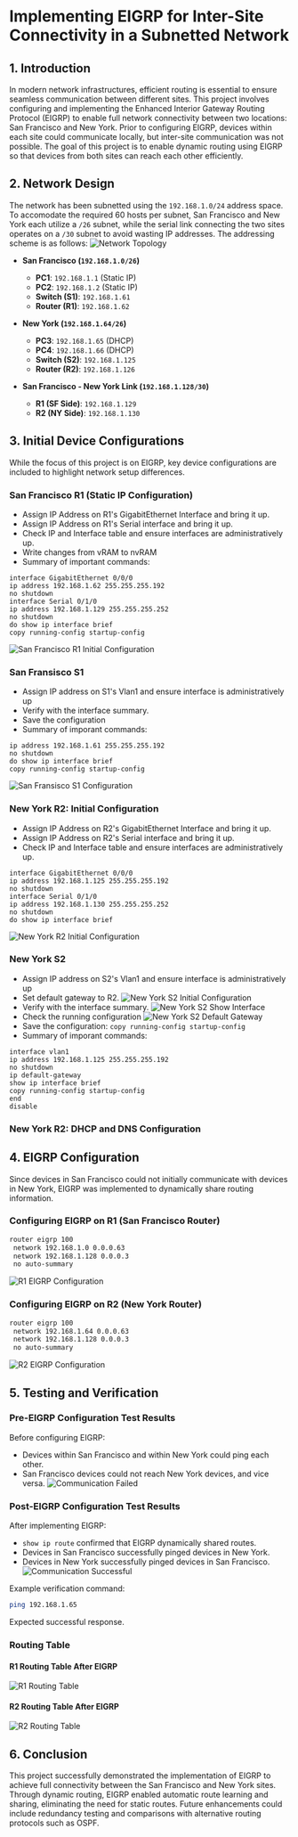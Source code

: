 # **Implementing EIGRP for Inter-Site Connectivity in a Subnetted Network**

## **1. Introduction**
In modern network infrastructures, efficient routing is essential to ensure seamless communication between different sites. This project involves configuring and implementing the Enhanced Interior Gateway Routing Protocol (EIGRP) to enable full network connectivity between two locations: San Francisco and New York. Prior to configuring EIGRP, devices within each site could communicate locally, but inter-site communication was not possible. The goal of this project is to enable dynamic routing using EIGRP so that devices from both sites can reach each other efficiently.

## **2. Network Design**
The network has been subnetted using the `192.168.1.0/24` address space. To accomodate the required 60 hosts per subnet, San Francisco and New York each utilize a `/26` subnet, while the serial link connecting the two sites operates on a `/30` subnet to avoid wasting IP addresses. The addressing scheme is as follows:
![Network Topology](/screenshot/003/network_topology-00.png)
- **San Francisco (`192.168.1.0/26`)**
  - **PC1**: `192.168.1.1` (Static IP)
  - **PC2**: `192.168.1.2` (Static IP)
  - **Switch (S1)**: `192.168.1.61`
  - **Router (R1)**: `192.168.1.62`

- **New York (`192.168.1.64/26`)**
  - **PC3**: `192.168.1.65` (DHCP)
  - **PC4**: `192.168.1.66` (DHCP)
  - **Switch (S2)**: `192.168.1.125`
  - **Router (R2)**: `192.168.1.126`

- **San Francisco - New York Link (`192.168.1.128/30`)**
  - **R1 (SF Side)**: `192.168.1.129`
  - **R2 (NY Side)**: `192.168.1.130`

## **3. Initial Device Configurations**
While the focus of this project is on EIGRP, key device configurations are included to highlight network setup differences. 

### **San Francisco R1 (Static IP Configuration)**
- Assign IP Address on R1's GigabitEthernet Interface and bring it up.
- Assign IP Address on R1's Serial interface and bring it up.
- Check IP and Interface table and ensure interfaces are administratively up.
- Write changes from vRAM to nvRAM
- Summary of important commands:
```Cisco IOS
interface GigabitEthernet 0/0/0
ip address 192.168.1.62 255.255.255.192
no shutdown
interface Serial 0/1/0
ip address 192.168.1.129 255.255.255.252
no shutdown
do show ip interface brief
copy running-config startup-config
```
![San Francisco R1 Initial Configuration](/screenshot/003/config-r1_initial.png)

### San Fransisco S1
- Assign IP address on S1's Vlan1 and ensure interface is administratively up
- Verify with the interface summary.
- Save the configuration
- Summary of imporant commands:
``` Cisco IOS
ip address 192.168.1.61 255.255.255.192
no shutdown
do show ip interface brief
copy running-config startup-config
```
![San Fransisco S1 Configuration](/screenshot/003/config-s1_initial.png)

### **New York R2: Initial Configuration**
- Assign IP Address on R2's GigabitEthernet Interface and bring it up.
- Assign IP Address on R2's Serial interface and bring it up.
- Check IP and Interface table and ensure interfaces are administratively up.
```Cisco IOS
interface GigabitEthernet 0/0/0
ip address 192.168.1.125 255.255.255.192
no shutdown
interface Serial 0/1/0
ip address 192.168.1.130 255.255.255.252
no shutdown
do show ip interface brief
```
![New York R2 Initial Configuration](/screenshot/003/config-r2_initial.png)

### New York S2
- Assign IP address on S2's Vlan1 and ensure interface is administratively up
- Set default gateway to R2.
![New York S2 Initial Configuration](/screenshot/003/config-s2_initial.png)
- Verify with the interface summary.
![New York S2 Show Interface](/screenshot/003/config-s2_interface.png)
- Check the running configuration
![New York S2 Default Gateway](/screenshot/003/config-s2_defaultGateway.png)
- Save the configuration: ```copy running-config startup-config```
- Summary of imporant commands:
``` Cisco IOS
interface vlan1
ip address 192.168.1.125 255.255.255.192
no shutdown
ip default-gateway
show ip interface brief
copy running-config startup-config
end
disable
```


### New York R2: DHCP and DNS Configuration

## **4. EIGRP Configuration**
Since devices in San Francisco could not initially communicate with devices in New York, EIGRP was implemented to dynamically share routing information.

### **Configuring EIGRP on R1 (San Francisco Router)**
```bash
router eigrp 100
 network 192.168.1.0 0.0.0.63
 network 192.168.1.128 0.0.0.3
 no auto-summary
```
![R1 EIGRP Configuration](/screenshot/003/r1_eigrp.png)

### **Configuring EIGRP on R2 (New York Router)**
```bash
router eigrp 100
 network 192.168.1.64 0.0.0.63
 network 192.168.1.128 0.0.0.3
 no auto-summary
```
![R2 EIGRP Configuration](/screenshot/003/r2_eigrp.png)

## **5. Testing and Verification**
### **Pre-EIGRP Configuration Test Results**
Before configuring EIGRP:
- Devices within San Francisco and within New York could ping each other.
- San Francisco devices could not reach New York devices, and vice versa.
![Communication Failed](/screenshot/003/ping_fail.png)

### **Post-EIGRP Configuration Test Results**
After implementing EIGRP:
- `show ip route` confirmed that EIGRP dynamically shared routes.
- Devices in San Francisco successfully pinged devices in New York.
- Devices in New York successfully pinged devices in San Francisco.
![Communication Successful](/screenshot/003/ping_success.png)

Example verification command:
```bash
ping 192.168.1.65
```
Expected successful response.

### Routing Table
#### R1 Routing Table After EIGRP
![R1 Routing Table](/screenshot/003/r1_routing_table.png)

#### R2 Routing Table After EIGRP
![R2 Routing Table](/screenshot/003/r2_routing_table.png)

## **6. Conclusion**
This project successfully demonstrated the implementation of EIGRP to achieve full connectivity between the San Francisco and New York sites. Through dynamic routing, EIGRP enabled automatic route learning and sharing, eliminating the need for static routes. Future enhancements could include redundancy testing and comparisons with alternative routing protocols such as OSPF.


